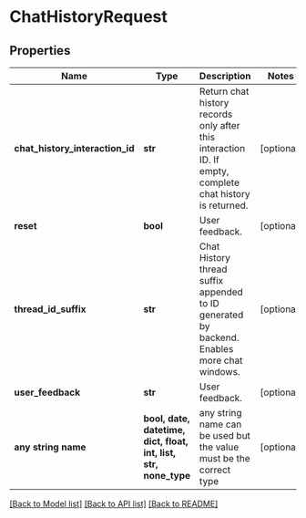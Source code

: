 # ChatHistoryRequest


## Properties
Name | Type | Description | Notes
------------ | ------------- | ------------- | -------------
**chat_history_interaction_id** | **str** | Return chat history records only after this interaction ID. If empty, complete chat history is returned. | [optional] 
**reset** | **bool** | User feedback. | [optional] 
**thread_id_suffix** | **str** | Chat History thread suffix appended to ID generated by backend. Enables more chat windows. | [optional] 
**user_feedback** | **str** | User feedback. | [optional] 
**any string name** | **bool, date, datetime, dict, float, int, list, str, none_type** | any string name can be used but the value must be the correct type | [optional]

[[Back to Model list]](../README.md#documentation-for-models) [[Back to API list]](../README.md#documentation-for-api-endpoints) [[Back to README]](../README.md)


